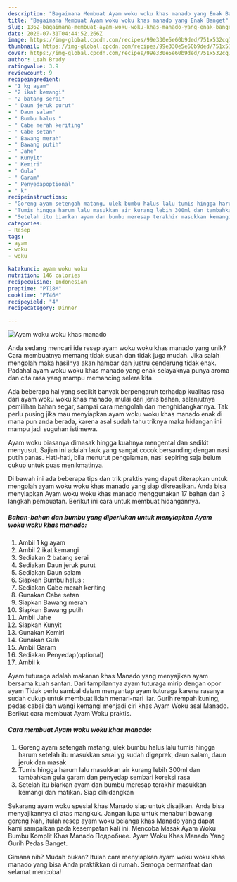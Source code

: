 ```yaml
---
description: "Bagaimana Membuat Ayam woku woku khas manado yang Enak Banget"
title: "Bagaimana Membuat Ayam woku woku khas manado yang Enak Banget"
slug: 1362-bagaimana-membuat-ayam-woku-woku-khas-manado-yang-enak-banget
date: 2020-07-31T04:44:52.266Z
image: https://img-global.cpcdn.com/recipes/99e330e5e60b9ded/751x532cq70/ayam-woku-woku-khas-manado-foto-resep-utama.jpg
thumbnail: https://img-global.cpcdn.com/recipes/99e330e5e60b9ded/751x532cq70/ayam-woku-woku-khas-manado-foto-resep-utama.jpg
cover: https://img-global.cpcdn.com/recipes/99e330e5e60b9ded/751x532cq70/ayam-woku-woku-khas-manado-foto-resep-utama.jpg
author: Leah Brady
ratingvalue: 3.9
reviewcount: 9
recipeingredient:
- "1 kg ayam"
- "2 ikat kemangi"
- "2 batang serai"
- " Daun jeruk purut"
- " Daun salam"
- " Bumbu halus "
- " Cabe merah keriting"
- " Cabe setan"
- " Bawang merah"
- " Bawang putih"
- " Jahe"
- " Kunyit"
- " Kemiri"
- " Gula"
- " Garam"
- " Penyedapoptional"
- " k"
recipeinstructions:
- "Goreng ayam setengah matang, ulek bumbu halus lalu tumis hingga harum setelah itu masukkan serai yg sudah digeprek, daun salam, daun jeruk dan masak"
- "Tumis hingga harum lalu masukkan air kurang lebih 300ml dan tambahkan gula garam dan penyedap sembari koreksi rasa"
- "Setelah itu biarkan ayam dan bumbu meresap terakhir masukkan kemangi dan matikan. Siap dihidangkan"
categories:
- Resep
tags:
- ayam
- woku
- woku

katakunci: ayam woku woku 
nutrition: 146 calories
recipecuisine: Indonesian
preptime: "PT18M"
cooktime: "PT46M"
recipeyield: "4"
recipecategory: Dinner

---
```



![Ayam woku woku khas manado](https://img-global.cpcdn.com/recipes/99e330e5e60b9ded/751x532cq70/ayam-woku-woku-khas-manado-foto-resep-utama.jpg)

Anda sedang mencari ide resep ayam woku woku khas manado yang unik? Cara membuatnya memang tidak susah dan tidak juga mudah. Jika salah mengolah maka hasilnya akan hambar dan justru cenderung tidak enak. Padahal ayam woku woku khas manado yang enak selayaknya punya aroma dan cita rasa yang mampu memancing selera kita.

Ada beberapa hal yang sedikit banyak berpengaruh terhadap kualitas rasa dari ayam woku woku khas manado, mulai dari jenis bahan, selanjutnya pemilihan bahan segar, sampai cara mengolah dan menghidangkannya. Tak perlu pusing jika mau menyiapkan ayam woku woku khas manado enak di mana pun anda berada, karena asal sudah tahu triknya maka hidangan ini mampu jadi suguhan istimewa.

Ayam woku biasanya dimasak hingga kuahnya mengental dan sedikit menyusut. Sajian ini adalah lauk yang sangat cocok bersanding dengan nasi putih panas. Hati-hati, bila menurut pengalaman, nasi sepiring saja belum cukup untuk puas menikmatinya.


Di bawah ini ada beberapa tips dan trik praktis yang dapat diterapkan untuk mengolah ayam woku woku khas manado yang siap dikreasikan. Anda bisa menyiapkan Ayam woku woku khas manado menggunakan 17 bahan dan 3 langkah pembuatan. Berikut ini cara untuk membuat hidangannya.

<!--inarticleads1-->

##### Bahan-bahan dan bumbu yang diperlukan untuk menyiapkan Ayam woku woku khas manado:

1. Ambil 1 kg ayam
1. Ambil 2 ikat kemangi
1. Sediakan 2 batang serai
1. Sediakan  Daun jeruk purut
1. Sediakan  Daun salam
1. Siapkan  Bumbu halus :
1. Sediakan  Cabe merah keriting
1. Gunakan  Cabe setan
1. Siapkan  Bawang merah
1. Siapkan  Bawang putih
1. Ambil  Jahe
1. Siapkan  Kunyit
1. Gunakan  Kemiri
1. Gunakan  Gula
1. Ambil  Garam
1. Sediakan  Penyedap(optional)
1. Ambil  k


Ayam tuturaga adalah makanan khas Manado yang menyajikan ayam bersama kuah santan. Dari tampilannya ayam tuturaga mirip dengan opor ayam Tidak perlu sambal dalam menyantap ayam tuturaga karena rasanya sudah cukup untuk membuat lidah menari-nari liar. Gurih rempah kuning, pedas cabai dan wangi kemangi menjadi ciri khas Ayam Woku asal Manado. Berikut cara membuat Ayam Woku praktis. 

<!--inarticleads2-->

##### Cara membuat Ayam woku woku khas manado:

1. Goreng ayam setengah matang, ulek bumbu halus lalu tumis hingga harum setelah itu masukkan serai yg sudah digeprek, daun salam, daun jeruk dan masak
1. Tumis hingga harum lalu masukkan air kurang lebih 300ml dan tambahkan gula garam dan penyedap sembari koreksi rasa
1. Setelah itu biarkan ayam dan bumbu meresap terakhir masukkan kemangi dan matikan. Siap dihidangkan


Sekarang ayam woku spesial khas Manado siap untuk disajikan. Anda bisa menyajikannya di atas mangkuk. Jangan lupa untuk menaburi bawang goreng Nah, itulah resep ayam woku belanga khas Manado yang dapat kami sampaikan pada kesempatan kali ini. Mencoba Masak Ayam Woku Bumbu Komplit Khas Manado Подробнее. Ayam Woku Khas Manado Yang Gurih Pedas Banget. 

Gimana nih? Mudah bukan? Itulah cara menyiapkan ayam woku woku khas manado yang bisa Anda praktikkan di rumah. Semoga bermanfaat dan selamat mencoba!
